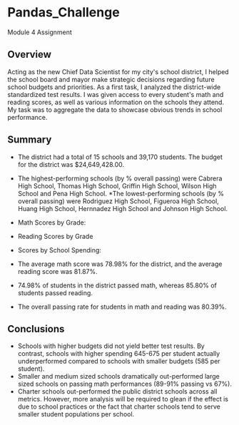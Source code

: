 # Pandas_Challenge
Module 4 Assignment

## Overview
Acting as the new Chief Data Scientist for my city's school district, I helped the school board and mayor make strategic decisions regarding future school budgets and priorities. As a first task, I analyzed the district-wide standardized test results. I was given access to every student's math and reading scores, as well as various information on the schools they attend. My task was to aggregate the data to showcase obvious trends in school performance.

## Summary

* The district had a total of 15 schools and 39,170 students. The budget for the district was $24,649,428.00.
* The highest-performing schools (by % overall passing) were Cabrera High School, Thomas High School, Griffin High School, Wilson High School and Pena High School.
*The lowest-performing schools (by % overall passing) were Rodriguez High School, Figueroa High School, Huang High School, Hernnadez High School and Johnson High School.
* Math Scores by Grade:

* Reading Scores by Grade

* Scores by School Spending:

* The average math score was 78.98% for the district, and the average reading score was 81.87%.
* 74.98% of students in the district passed math, whereas 85.80%  of students passed reading.
* The overall passing rate for students in math and reading was 80.39%.

## Conclusions

* Schools with higher budgets did not yield better test results. By contrast, schools with higher spending 645-675 per student actually underperformed compared to schools with smaller budgets (585 per student).
* Smaller and medium sized schools dramatically out-performed large sized schools on passing math performances (89-91% passing vs 67%).
* Charter schools out-performed the public district schools across all metrics. However, more analysis will be required to glean if the effect is due to school practices or the fact that charter schools tend to serve smaller student populations per school.
